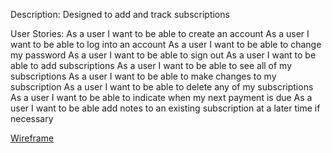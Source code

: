Description:
Designed to add and track subscriptions

User Stories:
As a user I want to be able to create an account
As a user I want to be able to log into an account
As a user I want to be able to change my password
As a user I want to be able to sign out
As a user I want to be able to add subscriptions
As a user I want to be able to see all of my subscriptions
As a user I want to be able to make changes to my subscription
As a user I want to be able to delete any of my subscriptions
As a user I want to be able to indicate when my next payment is due
As a user I want to be able add notes to an existing subscription at a later time if necessary

[Wireframe](/Users/dbankhead/Desktop/IMG_0871.jpeg)

